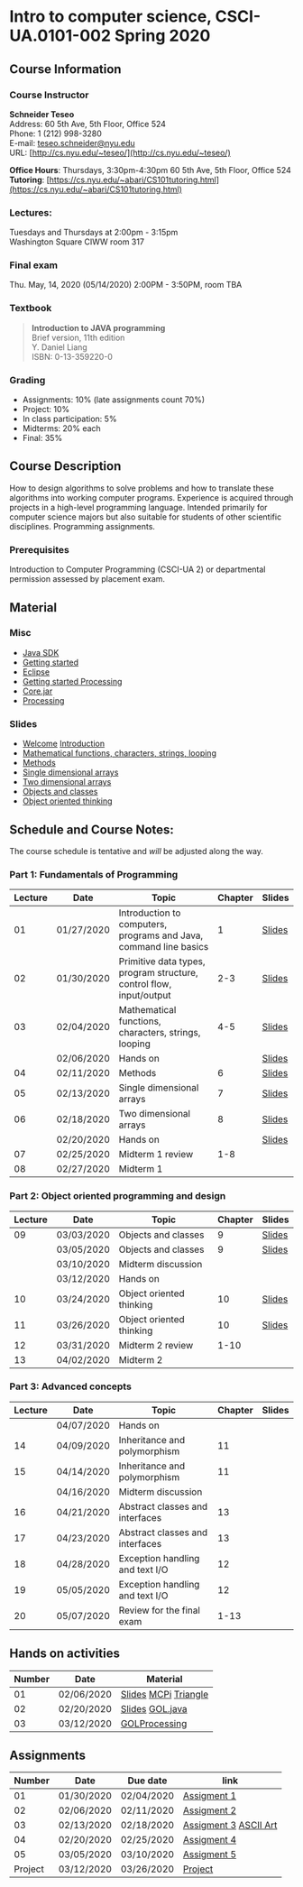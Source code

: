 # Intro to computer science, CSCI-UA.0101-​002 Spring 2020

## Course Information
### Course Instructor
**Schneider Teseo**<br>
Address: 60 5th Ave, 5th Floor, Office 524<br>
Phone: 1 (212) 998-3280<br>
E-mail: [teseo.schneider@nyu.edu](mailto:teseo.schneider@nyu.edu)<br>
URL: [http://cs.nyu.edu/~teseo/](http://cs.nyu.edu/~teseo/)<br>

**Office Hours**: Thursdays, 3:30pm-4:30pm 60 5th Ave, 5th Floor, Office 524<br>
**Tutoring**:
[https://cs.nyu.edu/~abari/CS101tutoring.html](https://cs.nyu.edu/~abari/CS101tutoring.html)

### Lectures:
Tuesdays and Thursdays at 2:00pm - 3:15pm<br>
Washington Square CIWW
room 317


### Final exam
Thu. May, 14, 2020 (05/14/2020) 2:00PM - 3:50PM, room TBA

### Textbook

> **Introduction to JAVA programming**<br>
> Brief version, 11th edition<br>
> Y. Daniel Liang<br>
> ISBN: 0-13-359220-0


### Grading
 - Assignments: 10% (late assignments count 70%)
 - Project: 10%
 - In class participation: 5%
 - Midterms: 20% each
 - Final: 35%

## Course Description

How to design algorithms to solve problems and how to translate these algorithms into working computer programs. Experience is acquired through projects in a high-level programming language. Intended primarily for computer science majors but also suitable for students of other scientific disciplines. Programming assignments.



### Prerequisites
Introduction to Computer Programming (CSCI-UA 2) or departmental permission assessed by placement exam.



## Material

### Misc

- [Java SDK](http://www.oracle.com/technetwork/java/javase/downloads/index.html)
- [Getting started](https://github.com/teseoch/Intro-To-Computer-Science-Spring-2020/raw/master/material/getting_started.pdf)
- [Eclipse](https://www.eclipse.org/)
- [Getting started Processing](https://github.com/teseoch/Intro-To-Computer-Science-Spring-2020/raw/master/material/getting_started_processing.pdf)
- [Core.jar](https://github.com/teseoch/Intro-To-Computer-Science-Spring-2020/blob/master/material/core.jar.zip?raw=true)
- [Processing](https://processing.org/)

### Slides
 - [Welcome](https://github.com/teseoch/Intro-To-Computer-Science-Spring-2020/raw/master/slides/lecture1-welcome.pdf)
[Introduction](https://github.com/teseoch/Intro-To-Computer-Science-Spring-2020/raw/master/slides/lecture2-intro.pdf)
- [Mathematical functions, characters, strings, looping](https://github.com/teseoch/Intro-To-Computer-Science-Spring-2020/raw/master/slides/lecture3-math.pdf)
- [Methods](https://github.com/teseoch/Intro-To-Computer-Science-Spring-2020/raw/master/slides/lecture4-methods.pdf)
- [Single dimensional arrays](https://github.com/teseoch/Intro-To-Computer-Science-Spring-2020/raw/master/slides/lecture5-arrays.pdf)
- [Two dimensional arrays](https://github.com/teseoch/Intro-To-Computer-Science-Spring-2020/raw/master/slides/lecture6-ndarrays.pdf)
- [Objects and classes](https://github.com/teseoch/Intro-To-Computer-Science-Spring-2020/raw/master/slides/lecture7-objects.pdf)
- [Object oriented thinking](https://github.com/teseoch/Intro-To-Computer-Science-Spring-2020/raw/master/slides/lecture8-thinkingoo.pdf)
<!--- - [Inheritance and Polymorphism](https://github.com/teseoch/Intro-To-Computer-Science-Spring-2020/raw/master/slides/lecture9-polymorphism.pdf)
- [Abstract Classes and Interfaces](https://github.com/teseoch/Intro-To-Computer-Science-Spring-2020/raw/master/slides/lecture10-interfaces.pdf)
- [Exception and Text IO](https://github.com/teseoch/Intro-To-Computer-Science-Spring-2020/raw/master/slides/lecture11-exception-IO.pdf) -->


## Schedule and Course Notes:

The course schedule is tentative and *will* be adjusted along the way.

### Part 1: Fundamentals of Programming
| Lecture | Date | Topic | Chapter | Slides |
|----|----|----|----|----|
| 01 | 01/27/2020 | Introduction to computers, programs and Java, command line basics | 1 | [Slides](https://github.com/teseoch/Intro-To-Computer-Science-Spring-2020/raw/master/slides/lecture1-welcome.pdf) |
| 02 | 01/30/2020 | Primitive data types, program structure, control flow, input/output| 2-3 | [Slides](https://github.com/teseoch/Intro-To-Computer-Science-Spring-2020/raw/master/slides/lecture2-intro.pdf) |
| 03 | 02/04/2020 | Mathematical functions, characters, strings, looping| 4-5 | [Slides](https://github.com/teseoch/Intro-To-Computer-Science-Spring-2020/raw/master/slides/lecture3-math.pdf) |
|    | 02/06/2020 | Hands on | | [Slides](https://github.com/teseoch/Intro-To-Computer-Science-Spring-2020/raw/master/slides/handson1.pdf) |
| 04 | 02/11/2020 | Methods | 6 | [Slides](https://github.com/teseoch/Intro-To-Computer-Science-Spring-2020/raw/master/slides/lecture4-methods.pdf) |
| 05 | 02/13/2020 | Single dimensional arrays | 7 | [Slides](https://github.com/teseoch/Intro-To-Computer-Science-Spring-2020/raw/master/slides/lecture5-arrays.pdf) |
| 06 | 02/18/2020 | Two dimensional arrays | 8 | [Slides](https://github.com/teseoch/Intro-To-Computer-Science-Spring-2020/raw/master/slides/lecture6-ndarrays.pdf) |
|    | 02/20/2020 | Hands on | | [Slides](https://github.com/teseoch/Intro-To-Computer-Science-Spring-2020/raw/master/slides/handson2.pdf) |
| 07 | 02/25/2020 | Midterm 1 review | 1-8 | |
| 08 | 02/27/2020 | Midterm 1 |  | |

### Part 2: Object oriented programming and design
| Lecture | Date | Topic | Chapter | Slides |
|----|----|----|----|----|
| 09 | 03/03/2020 | Objects and classes | 9 | [Slides](https://github.com/teseoch/Intro-To-Computer-Science-Spring-2020/raw/master/slides/lecture7-objects.pdf) |
|    | 03/05/2020 | Objects and classes | 9 | [Slides](https://github.com/teseoch/Intro-To-Computer-Science-Spring-2020/raw/master/slides/lecture7-objects.pdf) |
|    | 03/10/2020 | Midterm discussion | | |
|    | 03/12/2020 | Hands on |  |  |
| 10 | 03/24/2020 | Object oriented thinking | 10 | [Slides](https://github.com/teseoch/Intro-To-Computer-Science-Spring-2020/raw/master/slides/lecture8-thinkingoo.pdf) |
| 11 | 03/26/2020 | Object oriented thinking | 10 | [Slides](https://github.com/teseoch/Intro-To-Computer-Science-Spring-2020/raw/master/slides/lecture8-thinkingoo.pdf) |
| 12 | 03/31/2020 | Midterm 2 review | 1-10 | |
| 13 | 04/02/2020 | Midterm 2 | | |

### Part 3: Advanced concepts

| Lecture | Date | Topic | Chapter | Slides |
|----|----|----|----|----|
|    | 04/07/2020 | Hands on | ||
| 14 | 04/09/2020 | Inheritance and polymorphism | 11 | |
| 15 | 04/14/2020 | Inheritance and polymorphism | 11 |  |
|    | 04/16/2020 | Midterm discussion | | |
| 16 | 04/21/2020 | Abstract classes and interfaces | 13 | |
| 17 | 04/23/2020 | Abstract classes and interfaces | 13 | |
| 18 | 04/28/2020 | Exception handling and text I/O | 12 | |
| 19 | 05/05/2020 | Exception handling and text I/O | 12 | |
| 20 | 05/07/2020 | Review for the final exam | 1-13 | |


## Hands on activities
| Number | Date | Material |
|----|----|----|
| 01 | 02/06/2020 | [Slides](https://github.com/teseoch/Intro-To-Computer-Science-Spring-2020/raw/master/slides/handson1.pdf) [MCPi](https://raw.githubusercontent.com/teseoch/Intro-To-Computer-Science-Spring-2020/master/material/MCPi.java) [Triangle](https://raw.githubusercontent.com/teseoch/Intro-To-Computer-Science-Spring-2020/master/material/Triangle.java) |
| 02 | 02/20/2020 | [Slides](https://github.com/teseoch/Intro-To-Computer-Science-Spring-2020/raw/master/slides/handson2.pdf) [GOL.java](https://raw.githubusercontent.com/teseoch/Intro-To-Computer-Science-Spring-2020/master/material/GOL.java) |
| 03 | 03/12/2020 | [GOLProcessing](https://raw.githubusercontent.com/teseoch/Intro-To-Computer-Science-Spring-2020/master/material/GOLProcessing.zip) |

## Assignments

| Number | Date | Due date| link |
|----|----|----|----|
| 01 | 01/30/2020 | 02/04/2020 | [Assigment 1](https://github.com/teseoch/Intro-To-Computer-Science-Spring-2020/raw/master/assignments/Assignment1.pdf) |
| 02 | 02/06/2020 | 02/11/2020 | [Assigment 2](https://github.com/teseoch/Intro-To-Computer-Science-Spring-2020/raw/master/assignments/Assignment2.pdf) |
| 03 | 02/13/2020 | 02/18/2020 | [Assigment 3](https://github.com/teseoch/Intro-To-Computer-Science-Spring-2020/raw/master/assignments/Assignment3.pdf) [ASCII Art](https://github.com/teseoch/Intro-To-Computer-Science-Spring-2020/raw/master/assignments/Assignment3.txt) |
| 04 | 02/20/2020 | 02/25/2020 | [Assigment 4](https://github.com/teseoch/Intro-To-Computer-Science-Spring-2020/raw/master/assignments/Assignment4.pdf) |
| 05 | 03/05/2020 | 03/10/2020 | [Assigment 5](https://github.com/teseoch/Intro-To-Computer-Science-Spring-2020/raw/master/assignments/Assignment5.pdf) |
| Project | 03/12/2020 | 03/26/2020 | [Project](https://github.com/teseoch/Intro-To-Computer-Science-Spring-2020/raw/master/assignments/Project.pdf) |